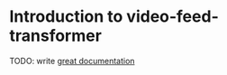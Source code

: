 # Introduction to video-feed-transformer

TODO: write [great documentation](http://jacobian.org/writing/what-to-write/)
